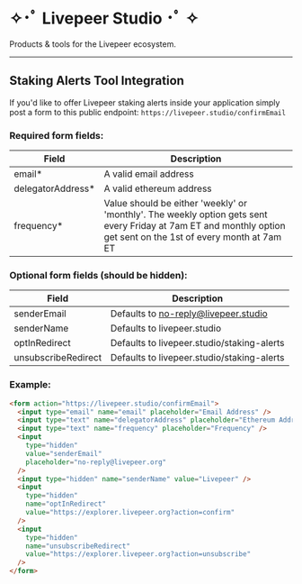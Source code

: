 # ✧･ﾟ Livepeer Studio ･ﾟ ✧

Products & tools for the Livepeer ecosystem.

---

## Staking Alerts Tool Integration

If you'd like to offer Livepeer staking alerts inside your application simply post a form to this public endpoint: `https://livepeer.studio/confirmEmail`

### Required form fields:

| Field              | Description                                                                                                                                                      |
| ------------------ | ---------------------------------------------------------------------------------------------------------------------------------------------------------------- |
| email\*            | A valid email address                                                                                                                                            |
| delegatorAddress\* | A valid ethereum address                                                                                                                                         |
| frequency\*        | Value should be either 'weekly' or 'monthly'. The weekly option gets sent every Friday at 7am ET and monthly option get sent on the 1st of every month at 7am ET |

### Optional form fields (should be hidden):

| Field               | Description                                |
| ------------------- | ------------------------------------------ |
| senderEmail         | Defaults to no-reply@livepeer.studio       |
| senderName          | Defaults to livepeer.studio                |
| optInRedirect       | Defaults to livepeer.studio/staking-alerts |
| unsubscribeRedirect | Defaults to livepeer.studio/staking-alerts |

### Example:

```html
<form action="https://livepeer.studio/confirmEmail">
  <input type="email" name="email" placeholder="Email Address" />
  <input type="text" name="delegatorAddress" placeholder="Ethereum Address" />
  <input type="text" name="frequency" placeholder="Frequency" />
  <input
    type="hidden"
    value="senderEmail"
    placeholder="no-reply@livepeer.org"
  />
  <input type="hidden" name="senderName" value="Livepeer" />
  <input
    type="hidden"
    name="optInRedirect"
    value="https://explorer.livepeer.org?action=confirm"
  />
  <input
    type="hidden"
    name="unsubscribeRedirect"
    value="https://explorer.livepeer.org?action=unsubscribe"
  />
</form>
```
